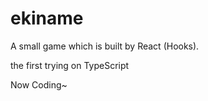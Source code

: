 # ekiname
A small game which is built by React (Hooks).

the first trying on TypeScript


Now Coding~
